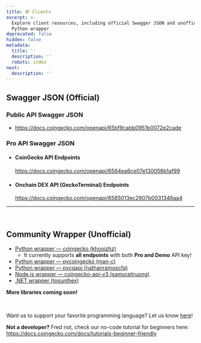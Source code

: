 ```yaml
---
title: 🕸️ Clients
excerpt: >-
  Explore client resources, including official Swagger JSON and unofficial
  Python wrapper
deprecated: false
hidden: false
metadata:
  title: ''
  description: ''
  robots: index
next:
  description: ''
---
```

## Swagger JSON (Official)

### Public API Swagger JSON

- <https://docs.coingecko.com/openapi/65bf9cabb0951b0072e2cade>

### Pro API Swagger JSON

- #### CoinGecko API Endpoints
  <https://docs.coingecko.com/openapi/6584ea6ce07e130056b1af99>
- #### Onchain DEX API (GeckoTerminal) Endpoints
  <https://docs.coingecko.com/openapi/6585013ec2907b0031346aa4>

***

<br />

## Community Wrapper (Unofficial)

- [Python wrapper — coingecko (khooizhz)](https://github.com/khooihzhz/coingecko-python)
  - It currently supports **all endpoints** with both **Pro and Demo** API key!
- [Python wrapper — pycoingecko (man-c)](https://github.com/man-c/pycoingecko)
- [Python wrapper — pycgapi (nathanramoscfa)](https://github.com/nathanramoscfa/pycgapi)
- [Node.js wrapper — coingecko-api-v3 (samuraitruong)](https://github.com/samuraitruong/coingecko-api-v3)
- [.NET wrapper (tosunthex)](https://github.com/tosunthex/CoinGecko)

**More libraries coming soon!**

<br />

Want us to support your favorite programming language? Let us know [here](https://forms.gle/JJLH3SXiL2eJaGzBA)!

**Not a developer?** Fred not, check our no-code tutorial for beginners here: <https://docs.coingecko.com/docs/tutorials-beginner-friendly>